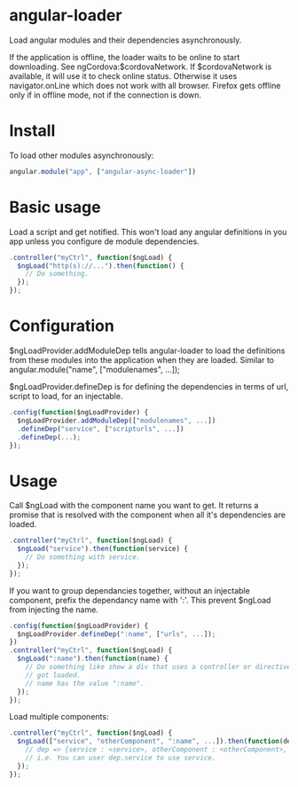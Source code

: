 angular-loader
==============

Load angular modules and their dependencies asynchronously.

If the application is offline, the loader waits to be online
to start downloading. See ngCordova:$cordovaNetwork. If $cordovaNetwork
is available, it will use it to check online status. Otherwise
it uses navigator.onLine which does not work with all browser.
Firefox gets offline only if in offline mode, not if the connection is down.

Install
=======

To load other modules asynchronously:
```javascript
angular.module("app", ["angular-async-loader"])
```

Basic usage
===========

Load a script and get notified. This won't load any angular definitions
in you app unless you configure de module dependencies.
```javascript
.controller("myCtrl", function($ngLoad) {
  $ngLoad("http(s)://...").then(function() {
    // Do something.
  });
});
```

Configuration
=============

$ngLoadProvider.addModuleDep tells angular-loader to load the definitions
from these modules into the application when they are loaded. Similar to
angular.module("name", ["modulenames", ...]);

$ngLoadProvider.defineDep is for defining the dependencies in terms of url,
script to load, for an injectable.

```javascript
.config(function($ngLoadProvider) {
  $ngLoadProvider.addModuleDep(["modulenames", ...])
  .defineDep("service", ["scripturls", ...])
  .defineDep(...);
});
```

Usage
=====

Call $ngLoad with the component name you want to get. It returns a promise that is
resolved with the component when all it's dependencies are loaded. 

```javascript
.controller("myCtrl", function($ngLoad) {
  $ngLoad("service").then(function(service) {
    // Do something with service.
  });
});
```

If you want to group dependancies together, without an injectable component, prefix
the dependancy name with ':'. This prevent $ngLoad from injecting the name.
```javascript
.config(function($ngLoadProvider) {
  $ngLoadProvider.defineDep(":name", ["urls", ...]);
})
.controller("myCtrl", function($ngLoad) {
  $ngLoad(":name").then(function(name) {
    // Do something like show a div that uses a controller or directive that just
    // got loaded.
    // name has the value ":name".
  });
});
```

Load multiple components:
```javascript
.controller("myCtrl", function($ngLoad) {
  $ngLoad(["service", "otherComponent", ":name", ...]).then(function(dep) {
    // dep => {service : <service>, otherComponent : <otherComponent>, ":name" : ":name", ...}
    // i.e. You can user dep.service to use service.
  });
});
```
